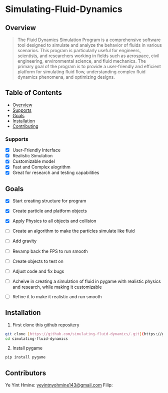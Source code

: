 # Simulating-Fluid-Dynamics

## Overview
>The Fluid Dynamics Simulation Program is a comprehensive software tool
>designed to simulate and analyze the behavior of fluids in various scenarios.
>This program is particularly useful for engineers, scientists, and researchers
>working in fields such as aerospace, civil engineering, environmental science, and fluid mechanics.
>The primary goal of the program is to provide a user-friendly and efficient platform for simulating fluid flow,
>understanding complex fluid dynamics phenomena, and optimizing designs.

## Table of Contents
- [Overview](#overview)
- [Supports](#supports)
- [Goals](#goals)
- [Installation](#installation)
- [Contributing](#contributing)
<!--- - [License](#license) --->

### Supports
- [x] User-Friendly Interface
- [x] Realistic Simulation
- [x] Customizable model
- [x] Fast and Complex alogrithm
- [x] Great for research and testing capabilities

## Goals
- [x] Start creating structure for program
- [x] Create particle and platform objects
- [x] Apply Physics to all objects and collision
- [ ] Create an algorithm to make the particles simulate like fluid
- [ ] Add gravity
- [ ] Revamp back the FPS to run smooth
- [ ] Create objects to test on
- [ ] Adjust code and fix bugs
- [ ] Acheive in creating a simulation of fluid in pygame with realistic physics and research, while making it customizable
- [ ] Refine it to make it realistic and run smooth


## Installation

1. First clone this github repositery
```bash
git clone [https://github.com/simulating-fluid-dynamics/.git](https://github.com/Ye-Yint-Nyo-Hmine/Simulating-Fluid-Dynamics.git)
cd simulating-fluid-dynamics
```
2. Install pygame
```bash
pip install pygame
```

## Contributors
Ye Yint Hmine: <a href="mailto:yeyintnyohmine143@gmail.com" target="_blank"> yeyintnyohmine143@gmail.com</a> 
Filip: 

<!--- add license in the future time --->


